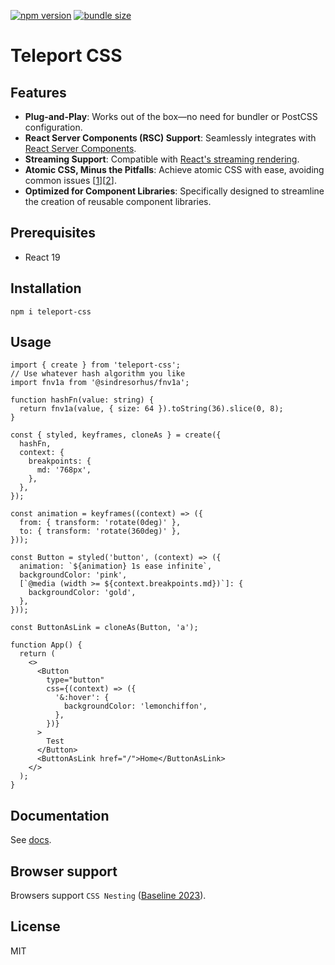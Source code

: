 <a href="https://www.npmjs.com/package/teleport-css"><img alt="npm version" src="https://badgen.net/npm/v/teleport-css"></a>
<a href="https://bundlephobia.com/package/teleport-css"><img alt="bundle size" src="https://badgen.net/bundlephobia/minzip/teleport-css"></a>

# Teleport CSS

## Features  
- **Plug-and-Play**: Works out of the box—no need for bundler or PostCSS configuration.  
- **React Server Components (RSC) Support**: Seamlessly integrates with [React Server Components](https://react.dev/reference/rsc/server-components).  
- **Streaming Support**: Compatible with [React's streaming rendering](https://react.dev/reference/react-dom/server/renderToPipeableStream).  
- **Atomic CSS, Minus the Pitfalls**: Achieve atomic CSS with ease, avoiding common issues \[[1](https://play.tailwindcss.com/9XhuiUFF6n)]\[[2](https://play.panda-css.com/269sbigMXM)].  
- **Optimized for Component Libraries**: Specifically designed to streamline the creation of reusable component libraries.  

## Prerequisites

- React 19

## Installation

```
npm i teleport-css
```

## Usage

```tsx
import { create } from 'teleport-css';
// Use whatever hash algorithm you like
import fnv1a from '@sindresorhus/fnv1a';

function hashFn(value: string) {
  return fnv1a(value, { size: 64 }).toString(36).slice(0, 8);
}

const { styled, keyframes, cloneAs } = create({
  hashFn,
  context: {
    breakpoints: {
      md: '768px',
    },
  },
});

const animation = keyframes((context) => ({
  from: { transform: 'rotate(0deg)' },
  to: { transform: 'rotate(360deg)' },
}));

const Button = styled('button', (context) => ({
  animation: `${animation} 1s ease infinite`,
  backgroundColor: 'pink',
  [`@media (width >= ${context.breakpoints.md})`]: {
    backgroundColor: 'gold',
  },
}));

const ButtonAsLink = cloneAs(Button, 'a');

function App() {
  return (
    <>
      <Button
        type="button"
        css={(context) => ({
          '&:hover': {
            backgroundColor: 'lemonchiffon',
          },
        })}
      >
        Test
      </Button>
      <ButtonAsLink href="/">Home</ButtonAsLink>
    </>
  );
}
```

## Documentation

See [docs](/docs).

## Browser support

Browsers support `CSS Nesting` ([Baseline 2023](https://caniuse.com/css-nesting)).

## License

MIT

